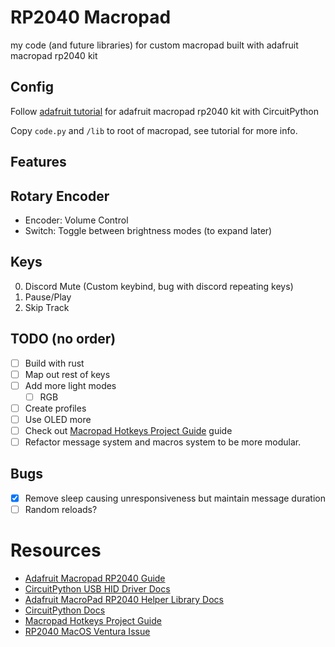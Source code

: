 # RP2040 Macropad

my code (and future libraries) for custom macropad built with adafruit macropad rp2040 kit

## Config

Follow [adafruit tutorial](https://learn.adafruit.com/adafruit-macropad-rp2040) for adafruit macropad rp2040 kit with CircuitPython

Copy `code.py` and `/lib` to root of macropad, see tutorial for more info.

## Features

## Rotary Encoder

- Encoder: Volume Control
- Switch: Toggle between brightness modes (to expand later)

## Keys

0. Discord Mute (Custom keybind, bug with discord repeating keys)
1. Pause/Play
2. Skip Track

## TODO (no order)

- [ ] Build with rust
- [ ] Map out rest of keys
- [ ] Add more light modes
  - [ ] RGB
- [ ] Create profiles
- [ ] Use OLED more
- [ ] Check out [Macropad Hotkeys Project Guide](https://learn.adafruit.com/macropad-hotkeys) guide
- [ ] Refactor message system and macros system to be more modular.

## Bugs

- [x] Remove sleep causing unresponsiveness but maintain message duration
- [ ] Random reloads?

# Resources

- [Adafruit Macropad RP2040 Guide](https://learn.adafruit.com/adafruit-macropad-rp2040)
- [CircuitPython USB HID Driver Docs](https://docs.circuitpython.org/projects/hid/en/latest/index.html)
- [Adafruit MacroPad RP2040 Helper Library Docs](https://docs.circuitpython.org/projects/macropad/en/latest/index.html)
- [CircuitPython Docs](https://docs.circuitpython.org/en/latest/README.html)
- [Macropad Hotkeys Project Guide](https://learn.adafruit.com/macropad-hotkeys)
- [RP2040 MacOS Ventura Issue](https://www.raspberrypi.com/news/the-ventura-problem/)
